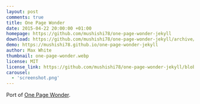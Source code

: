 ```yaml
---
layout: post
comments: true
title: One Page Wonder
date: 2015-04-22 20:00:00 +01:00
homepage: https://github.com/mushishi78/one-page-wonder-jekyll
download: https://github.com/mushishi78/one-page-wonder-jekyll/archive/gh-pages.zip
demo: https://mushishi78.github.io/one-page-wonder-jekyll
author: Max White
thumbnail: one-page-wonder.webp
license: MIT
license_link: https://github.com/mushishi78/one-page-wonder-jekyll/blob/gh-pages/LICENSE.txt
carousel:
  - 'screenshot.png'
---
```


Port of [One Page Wonder](https://github.com/IronSummitMedia/startbootstrap-one-page-wonder).
